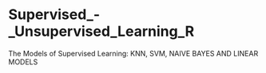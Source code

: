 # Supervised_-_Unsupervised_Learning_R
The Models of Supervised Learning: KNN,  SVM, NAIVE BAYES AND LINEAR MODELS
